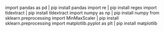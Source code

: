 import pandas as pd                                         | pip install pandas
import re                                                   | pip install regex
import tldextract                                           | pip install tldextract
import numpy as np                                          | pip install numpy
from sklearn.preprocessing import MinMaxScaler              | pip install sklearn.preprocessing
import matplotlib.pyplot as plt                             | pip install matplotlib
